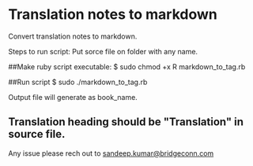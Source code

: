 # Translation notes to markdown
Convert translation notes to markdown. 

Steps to run script: 
Put sorce file on folder with any name.

##Make ruby script executable:
$ sudo chmod +x R markdown_to_tag.rb

##Run script
 $ sudo ./markdown_to_tag.rb

Output file will generate as book_name.

## Translation heading should be "Translation" in source file.

Any issue please rech out to [sandeep.kumar@bridgeconn.com](sandeep.kumar@bridgeconn.com)